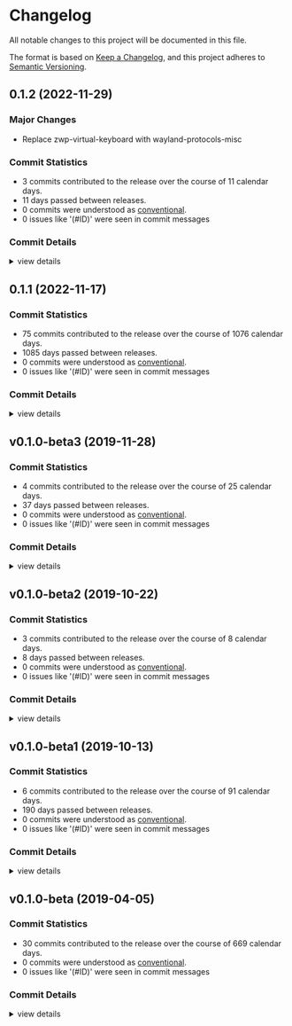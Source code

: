 # Changelog

All notable changes to this project will be documented in this file.

The format is based on [Keep a Changelog](https://keepachangelog.com/en/1.0.0/),
and this project adheres to [Semantic Versioning](https://semver.org/spec/v2.0.0.html).

## 0.1.2 (2022-11-29)

### Major Changes

- Replace zwp-virtual-keyboard with wayland-protocols-misc

### Commit Statistics

<csr-read-only-do-not-edit/>

 - 3 commits contributed to the release over the course of 11 calendar days.
 - 11 days passed between releases.
 - 0 commits were understood as [conventional](https://www.conventionalcommits.org).
 - 0 issues like '(#ID)' were seen in commit messages

### Commit Details

<csr-read-only-do-not-edit/>

<details><summary>view details</summary>

 * **Uncategorized**
    - Fix clippy and Windows build issues ([`a735bd5`](https://github.com/hid-io/hid-io-core/commit/a735bd5693485b90940cbcce16bc4057aeb44621))
    - Replace zwp-virtual-keyboard with wayland-protocols-misc ([`9c048a2`](https://github.com/hid-io/hid-io-core/commit/9c048a2e06de93e6fb0a455cb6343353a00795af))
    - Fix clippy warnings ([`33c4c07`](https://github.com/hid-io/hid-io-core/commit/33c4c0751d797858b07ed395aa0bcd81cb6e9198))
</details>

## 0.1.1 (2022-11-17)

### Commit Statistics

<csr-read-only-do-not-edit/>

 - 75 commits contributed to the release over the course of 1076 calendar days.
 - 1085 days passed between releases.
 - 0 commits were understood as [conventional](https://www.conventionalcommits.org).
 - 0 issues like '(#ID)' were seen in commit messages

### Commit Details

<csr-read-only-do-not-edit/>

<details><summary>view details</summary>

 * **Uncategorized**
    - Add tokio as a public crate for easier library importing ([`3f9862b`](https://github.com/hid-io/hid-io-core/commit/3f9862b8d3429142658fbdbe1b885894a5cd9ceb))
    - Adding hid-io-client ([`77e5bd6`](https://github.com/hid-io/hid-io-core/commit/77e5bd6aa17a417939fec4bfba5f8ad2f6ee7ac5))
    - Fixes for PixelSetting and DirectSet capnp rpc ([`5394d79`](https://github.com/hid-io/hid-io-core/commit/5394d79da0b9fbc4a56bc104ca468e992be1241e))
    - Adding pixelSet and pixelSetting to capnp api ([`c742cf7`](https://github.com/hid-io/hid-io-core/commit/c742cf73c7de7f835318b25578fdd9dd741f1792))
    - Add pixel tool commands ([`980dc13`](https://github.com/hid-io/hid-io-core/commit/980dc138656b30f3707421b9478fed409fa54bf4))
    - Fixing clippy warnings ([`679d47d`](https://github.com/hid-io/hid-io-core/commit/679d47dd81a3cdd5b0fe9819b150a20022cf32e5))
    - Update capnproto schema to better describe manufacturing commands ([`486d854`](https://github.com/hid-io/hid-io-core/commit/486d854936b8fc2e51b5c4d50bce9e3b3760abde))
    - Add basic manufacturing test tooling ([`70020ee`](https://github.com/hid-io/hid-io-core/commit/70020eeb5d3b9597d04027b4c030fde627eff8f4))
    - Adding basic pixelSetting and pixelSet protos ([`25f5bf3`](https://github.com/hid-io/hid-io-core/commit/25f5bf3976645936d019024d83d4f4b4f5256a6e))
    - Add h0021(pixelset) h0026(directset) and update manufacturing commands ([`9eee16d`](https://github.com/hid-io/hid-io-core/commit/9eee16da20dd2be07fd83507d229da7124c45419))
    - Add h0030_openurl and CommandInterface for modules ([`69aee41`](https://github.com/hid-io/hid-io-core/commit/69aee411e1f0daf0e1f58b601a9696c49c8ce18a))
    - Add capnproto api for h0002_test and h0000_supported_ids ([`2979ac6`](https://github.com/hid-io/hid-io-core/commit/2979ac6adbe35213e41247545e7aa48d69407b8c))
    - Renaming defmt-impl feature to defmt ([`4f85e19`](https://github.com/hid-io/hid-io-core/commit/4f85e19aa908e7698a0962051f212e068900fc8c))
    - Switching to maintained memmap2 ([`8bab0ca`](https://github.com/hid-io/hid-io-core/commit/8bab0ca65d90851a3e27cdcbfd239f8f914cd49e))
    - Increment patch ([`6db862b`](https://github.com/hid-io/hid-io-core/commit/6db862b53552d417bb875d69de9eff422264eed7))
    - Fix tempfile usage so we no longer need the world_accessible patches ([`553a585`](https://github.com/hid-io/hid-io-core/commit/553a58557f5677fc55d19ee2867414a5dd7f5023))
    - Nightly clippy issues ([`bf655ee`](https://github.com/hid-io/hid-io-core/commit/bf655ee743dbb0b7033bbaf21343beb3e5024e89))
    - Updating linux dependencies to the latest versions ([`08e975d`](https://github.com/hid-io/hid-io-core/commit/08e975d360d50524e56cc2eb249cc3bfedf74993))
    - Fix clippy and build warnings ([`6f0ad47`](https://github.com/hid-io/hid-io-core/commit/6f0ad470ca2fb8342f7febb4cdc395bc1c38c689))
    - Remove bincode-core and serde dependencies ([`8d18fe9`](https://github.com/hid-io/hid-io-core/commit/8d18fe9809e7c3abdf6c1aa8812c20be893808f6))
    - Fixing test case issue with heapless ([`d34ef8c`](https://github.com/hid-io/hid-io-core/commit/d34ef8c1a76bb8846df41ca9969e8daab50e2e7b))
    - Adding basic defmt support to hid-io-protocol ([`c074bdb`](https://github.com/hid-io/hid-io-core/commit/c074bdbb73fe55a1a44d3c690df11883453d809c))
    - Updating to heapless 0.7 ([`674e724`](https://github.com/hid-io/hid-io-core/commit/674e724ae182af6c0d99f8012f1b4d489cced3df))
    - Adding versioning to hid-io-protocol ([`589db1e`](https://github.com/hid-io/hid-io-core/commit/589db1e80208dba0599149ab7f3283ce0b49d041))
    - Adding manufacturing-test support to examples ([`3213ebe`](https://github.com/hid-io/hid-io-core/commit/3213ebee96b1686272fff4f06c735baf9e2d2e04))
    - Fixing clippy errors ([`4d5e4d7`](https://github.com/hid-io/hid-io-core/commit/4d5e4d73daa6e2de08ff0378fe82f5b87701cd93))
    - Adding h0051 manufacturing test result ([`c8ce11c`](https://github.com/hid-io/hid-io-core/commit/c8ce11c6a5f9de8c4788e569b35945ccb85d522e))
    - Fixing h0030 and h0034 terminal commands ([`d58af7e`](https://github.com/hid-io/hid-io-core/commit/d58af7edb1081fed8ee3bb27876191b389258120))
    - More bring-up with hid-io-kibohd ([`e9c2cf3`](https://github.com/hid-io/hid-io-core/commit/e9c2cf38eae556a736203b8450633a0826d3b23f))
    - Fixing Sync packets ([`b83f996`](https://github.com/hid-io/hid-io-core/commit/b83f9960bd52eb0fbb4e31acaf66296fd2b6d72c))
    - More cleanup from hid-io-protocol integration ([`166ef4b`](https://github.com/hid-io/hid-io-core/commit/166ef4bf6fa93647484438c9d66224045a8825c4))
    - Integrated h0031 and h0034 into hid-io-core ([`32956aa`](https://github.com/hid-io/hid-io-core/commit/32956aadcec61588a433a03e5173406a21f7cf38))
    - Integrating more hid-io-protocol into hid-io-core ([`ef15ee1`](https://github.com/hid-io/hid-io-core/commit/ef15ee1cb1ce8b66b68cd0eea89999b869399d98))
    - Adding more hid-io commands ([`d835b13`](https://github.com/hid-io/hid-io-core/commit/d835b13ed0bb3645c7a0c3db6691dc88c42abddb))
    - Adding h0050 and integrating h0001 and h0005 in to hid-io-core ([`c24a6ef`](https://github.com/hid-io/hid-io-core/commit/c24a6ef27a213fc4cdf11a95f494cacaba0a2691))
    - Initial integration of hid-io-protocol into hid-io-core ([`36b62e4`](https://github.com/hid-io/hid-io-core/commit/36b62e4292e3e605f80a558d9e372befe0fe1001))
    - Adding split buffer processing ([`ebde1c1`](https://github.com/hid-io/hid-io-core/commit/ebde1c15a66ca3570413ddbff7f30a9fc058ca25))
    - Splitting out hid-io-protocol into it's own crate ([`46503de`](https://github.com/hid-io/hid-io-core/commit/46503de936dded5cfe6816637d286a1f47ad864a))
    - More tools and hid-io command work ([`192444e`](https://github.com/hid-io/hid-io-core/commit/192444e2f3c164ae268f5fbdbdcf30a21ebe0041))
    - Adding Terminal hid-io packet as a generic supported id ([`d0baab1`](https://github.com/hid-io/hid-io-core/commit/d0baab1355bd40ba24dd22364eb1c8e98a4575c8))
    - Small typo in Windows deps ([`543c5ce`](https://github.com/hid-io/hid-io-core/commit/543c5ce3aee62457277b0455161b61153533e0b7))
    - Adding library entry point ([`96567e4`](https://github.com/hid-io/hid-io-core/commit/96567e4350252182185b4d0e1ec9314f2e630f1e))
    - Adding optional features for hid-io ([`90eda51`](https://github.com/hid-io/hid-io-core/commit/90eda5100569e71ec9856ea36b16621532824388))
    - Fix new clippy warnings ([`b0d2b51`](https://github.com/hid-io/hid-io-core/commit/b0d2b51549eb12a4f6ef22da1fa921a4ec8e0584))
    - Updating GitHub Actions dependencies for Wayland ([`d37abb8`](https://github.com/hid-io/hid-io-core/commit/d37abb8ae5c9b9daf3050a05c39292887b51600f))
    - Updating Windows build ([`f3d410f`](https://github.com/hid-io/hid-io-core/commit/f3d410f8959390355a9a993ef5eeb707d1c454a4))
    - Adding Wayland UTF-8 typing support ([`f897ff2`](https://github.com/hid-io/hid-io-core/commit/f897ff2a8484a358308fcdc83f6585642e633b67))
    - Adding device info capnproto api ([`ab29e66`](https://github.com/hid-io/hid-io-core/commit/ab29e66de5033451c9460a8ec384050bff86a04c))
    - Fixes repeated UTF-8 emoji bug in macOS ([`372f9f7`](https://github.com/hid-io/hid-io-core/commit/372f9f7541263cd5a8d07e80018eb6658733187b))
    - Update Unicode support for macOS ([`9749bf6`](https://github.com/hid-io/hid-io-core/commit/9749bf64ec88e1c0375432846a0d67cd20a4c0dd))
    - Converting hidapi to use read_timeout() instead of polling read() ([`a689ac7`](https://github.com/hid-io/hid-io-core/commit/a689ac7d33c909630adaafc49a920439204b526b))
    - Adding info API to daemon node ([`149d4ea`](https://github.com/hid-io/hid-io-core/commit/149d4ea93d646b46e37f77007a5b4f82ae448e4c))
    - Adding manufacturingTest command ([`e7b07d2`](https://github.com/hid-io/hid-io-core/commit/e7b07d2f07dbb2b84bf8a8df68f3d4e236f17fd4))
    - Adding unicode_string and unicode_key capnproto api functions ([`e46205b`](https://github.com/hid-io/hid-io-core/commit/e46205bc146d90e5084a5a994e860e43d90291f7))
    - Refactor of unicode module ([`8f2d59d`](https://github.com/hid-io/hid-io-core/commit/8f2d59d5db494c51662982d9d648c34872f882e7))
    - Adding daemonnode skeleton ([`7a05065`](https://github.com/hid-io/hid-io-core/commit/7a0506532d249cdce5aa65552dae8d080aaef623))
    - Adding compilation toggles for Linux specific features ([`af16a4c`](https://github.com/hid-io/hid-io-core/commit/af16a4cfec4abfc8ea37c0dfe75929bcb92e8839))
    - CLI subscriptions now working again after async refactor ([`275b82d`](https://github.com/hid-io/hid-io-core/commit/275b82d9f0f26e6297b973a8a7bac54006e8a818))
    - Fixing nodes subscriptions ([`8fa3a87`](https://github.com/hid-io/hid-io-core/commit/8fa3a87c90fabe3b14ee8a455943a5eeed74555d))
    - Renaming HIDIO to HidIo in capnproto schemas ([`1acf3c0`](https://github.com/hid-io/hid-io-core/commit/1acf3c08fa1a1d2f859c9088845908992ea1b182))
    - More tokio 0.3 fixes ([`a6a545f`](https://github.com/hid-io/hid-io-core/commit/a6a545f9df42d20bd582b676502af783ba62d277))
    - Updating more cargo packages ([`754b8bf`](https://github.com/hid-io/hid-io-core/commit/754b8bfcd6b6834bc8d62fe24c8461a1b4d7486a))
    - RpcSystem abort now working correctly ([`fbb09e3`](https://github.com/hid-io/hid-io-core/commit/fbb09e3d3c6639793066c819d86cfcd045d00d14))
    - Upgrading to tokio 0.3 ([`43cdbd4`](https://github.com/hid-io/hid-io-core/commit/43cdbd4c720f5cdd66f43cada0eedf39bdca487b))
    - Github actions fixes for Linux ([`cba9d60`](https://github.com/hid-io/hid-io-core/commit/cba9d60d0cbbaaca5dc5c9781a86d7dccdd0dfa4))
    - Added working uhid nkro and 6kro keyboard tests ([`8ec7ae2`](https://github.com/hid-io/hid-io-core/commit/8ec7ae2b0e9fecbc901f41e82a1ebe7d1d72ac2f))
    - Basic evdev monitoring (keyboard hid only) is working ([`85b551c`](https://github.com/hid-io/hid-io-core/commit/85b551c5d08b0b87edd480b414acdfdbbfbe94a3))
    - Initial vhid and evdev work on Linux ([`47fd4c4`](https://github.com/hid-io/hid-io-core/commit/47fd4c4af6fc0b6a9dfae66c4a9c0bdf4df18425))
    - Major refactor ([`79901f5`](https://github.com/hid-io/hid-io-core/commit/79901f53a55ebf9ea80ae60f5f027dc5aeed3c26))
    - Adding sleep mode and Non-Acked packets to HID-IO spec ([`e5a2145`](https://github.com/hid-io/hid-io-core/commit/e5a214538a331b4f2cdc2fa319329a65c131ff57))
    - Fixing clippy errors ([`85e46a7`](https://github.com/hid-io/hid-io-core/commit/85e46a7bcb481bade9855407a29382a74db7632e))
    - Fixes some disconnection crashes ([`6e25561`](https://github.com/hid-io/hid-io-core/commit/6e25561be942b64abb357a70fb47dafc8084becf))
    - Decreasing scan delay ([`dede17a`](https://github.com/hid-io/hid-io-core/commit/dede17a85eef57d57f4c12b10d604b56f8c99b99))
    - Adding re-connecting debug terminal support ([`95b1e53`](https://github.com/hid-io/hid-io-core/commit/95b1e538f8ee4e2b58cb99ca104a335afe9e086c))
    - Cleaning up non-logged messages ([`a7171cb`](https://github.com/hid-io/hid-io-core/commit/a7171cb1dc022bcded41991d8813e5d8e5fd4704))
</details>

## v0.1.0-beta3 (2019-11-28)

### Commit Statistics

<csr-read-only-do-not-edit/>

 - 4 commits contributed to the release over the course of 25 calendar days.
 - 37 days passed between releases.
 - 0 commits were understood as [conventional](https://www.conventionalcommits.org).
 - 0 issues like '(#ID)' were seen in commit messages

### Commit Details

<csr-read-only-do-not-edit/>

<details><summary>view details</summary>

 * **Uncategorized**
    - Incrementing to v0.1.0-beta3 ([`55d2e0a`](https://github.com/hid-io/hid-io-core/commit/55d2e0a51cc30758ba93569aac9eff7a5b4e5fb0))
    - Add log files ([`f3505be`](https://github.com/hid-io/hid-io-core/commit/f3505beefcac012f78cc5239d8019f4c4a0976be))
    - Adding on_nodesupdate callback to Python API ([`93abe49`](https://github.com/hid-io/hid-io-core/commit/93abe49d83d529281e30a812cf22c0b8e1702b29))
    - Cleanup and fixes ([`c2efaeb`](https://github.com/hid-io/hid-io-core/commit/c2efaeb437f2dbfd6decef59df2afb61e362d698))
</details>

## v0.1.0-beta2 (2019-10-22)

### Commit Statistics

<csr-read-only-do-not-edit/>

 - 3 commits contributed to the release over the course of 8 calendar days.
 - 8 days passed between releases.
 - 0 commits were understood as [conventional](https://www.conventionalcommits.org).
 - 0 issues like '(#ID)' were seen in commit messages

### Commit Details

<csr-read-only-do-not-edit/>

<details><summary>view details</summary>

 * **Uncategorized**
    - Renaming top-level code sections to hid-io-core ([`74569ba`](https://github.com/hid-io/hid-io-core/commit/74569ba3c5554d436d296a833b03335cfd26b34f))
    - Updating python client library ([`9a6e2d1`](https://github.com/hid-io/hid-io-core/commit/9a6e2d13a04a65cafc37f19649d77434bbcb7924))
    - Adding working tempfile support for unix-like systems ([`26d66f8`](https://github.com/hid-io/hid-io-core/commit/26d66f82c4f8ab2273d74de680b8bf98a8aa6851))
</details>

## v0.1.0-beta1 (2019-10-13)

### Commit Statistics

<csr-read-only-do-not-edit/>

 - 6 commits contributed to the release over the course of 91 calendar days.
 - 190 days passed between releases.
 - 0 commits were understood as [conventional](https://www.conventionalcommits.org).
 - 0 issues like '(#ID)' were seen in commit messages

### Commit Details

<csr-read-only-do-not-edit/>

<details><summary>view details</summary>

 * **Uncategorized**
    - GitHub Actions ([`6a7fa76`](https://github.com/hid-io/hid-io-core/commit/6a7fa76675fb46a548e28d116a270cb8a7022a38))
    - Updating to new authentication scheme ([`3d18c78`](https://github.com/hid-io/hid-io-core/commit/3d18c784b72ecf4ad7502484a5564500b55c6289))
    - Fixing Windows arg bug ([`5460e7b`](https://github.com/hid-io/hid-io-core/commit/5460e7b174cac719630c0e4ce8aa974e54e85e93))
    - Fixing Windows linting errors ([`2a8bfda`](https://github.com/hid-io/hid-io-core/commit/2a8bfda94582d04300161c6af81efafd69c54841))
    - Fixing Linux linter warnings ([`591e811`](https://github.com/hid-io/hid-io-core/commit/591e81168ef6762a12ef043e02811a907e9f0d33))
    - Updating dependencies to work with rust nightlyg ([`b882107`](https://github.com/hid-io/hid-io-core/commit/b882107a4c3a6794cb7675fa5565a24d0d7acfac))
</details>

## v0.1.0-beta (2019-04-05)

### Commit Statistics

<csr-read-only-do-not-edit/>

 - 30 commits contributed to the release over the course of 669 calendar days.
 - 0 commits were understood as [conventional](https://www.conventionalcommits.org).
 - 0 issues like '(#ID)' were seen in commit messages

### Commit Details

<csr-read-only-do-not-edit/>

<details><summary>view details</summary>

 * **Uncategorized**
    - Cargo fmt ([`2ed012f`](https://github.com/hid-io/hid-io-core/commit/2ed012f95f6a5571062e6d6249b2c7d1270d081e))
    - X11 Unicode fixes ([`33aba7b`](https://github.com/hid-io/hid-io-core/commit/33aba7b17843cb02d9ed977d279b7369091dadcd))
    - More stable rpc ([`cdcb5fc`](https://github.com/hid-io/hid-io-core/commit/cdcb5fcd083bbd0c3a47b11b7297877189cca9fa))
    - No more clippy warnings ([`e6c03d1`](https://github.com/hid-io/hid-io-core/commit/e6c03d1915a5e385303bdf1a77d6f37eb922c3cb))
    - More docs ([`37e945a`](https://github.com/hid-io/hid-io-core/commit/37e945ab58b03fd46c3d3929698ac5ae3eb6e656))
    - Update packet id's to match spec ([`247b4a3`](https://github.com/hid-io/hid-io-core/commit/247b4a39732981f29f7f2f8e43df277af1100209))
    - Cleanup ([`10d187d`](https://github.com/hid-io/hid-io-core/commit/10d187d8c23e9a9bb9601f01aacd1b6269318ab7))
    - OSX Unicode support and service ([`6d8c6d8`](https://github.com/hid-io/hid-io-core/commit/6d8c6d8d3f6ab5355eaf978d045e9c1d54f3b97b))
    - Windows service and cross compiling ([`64d1577`](https://github.com/hid-io/hid-io-core/commit/64d157734ce163f93f845d3847e24add5164eb95))
    - The commit ([`695c4cc`](https://github.com/hid-io/hid-io-core/commit/695c4ccd2b70772b29a11c31fd743d6c0cb385cc))
    - Collect node info durring auth ([`0e4ce23`](https://github.com/hid-io/hid-io-core/commit/0e4ce23d3893e0f8f720cccce585ef9def9f4bab))
    - Dynamic nodes list ([`f3daf71`](https://github.com/hid-io/hid-io-core/commit/f3daf7122fc6fc11736e05ff920ea952b14652c7))
    - Node storage & retrieval ([`1703c4a`](https://github.com/hid-io/hid-io-core/commit/1703c4ac2388e060dc1f484c5e5e934a7b62a643))
    - Basic auth stubs ([`3413ef2`](https://github.com/hid-io/hid-io-core/commit/3413ef2bf35ba48073d16d5b0ee756e77616c70c))
    - Add optional TLS encryption ([`1e42f56`](https://github.com/hid-io/hid-io-core/commit/1e42f566111bd17c1880475db71dba00c64dc9d8))
    - Upgrade to 2018 edition ([`2975e13`](https://github.com/hid-io/hid-io-core/commit/2975e13c9c3d945e264aa18c3ad65e81dcd77f49))
    - Create unicode x11 output module ([`f8b61c6`](https://github.com/hid-io/hid-io-core/commit/f8b61c6f574b1807c380902790cdb590f39bcff2))
    - Initial rust rpc server ([`9de2051`](https://github.com/hid-io/hid-io-core/commit/9de2051d064e6a059d77403a9a488c4ebb19e249))
    - Run rustfmt ([`7858e89`](https://github.com/hid-io/hid-io-core/commit/7858e89c3d1eb3272a835c926349afd18b437048))
    - Run rstfmt on the codebase ([`13069e8`](https://github.com/hid-io/hid-io-core/commit/13069e86152bfb4f5dbf5ee05bb8c45c8d6e9895))
    - Fixing compilation errors ([`61eeccf`](https://github.com/hid-io/hid-io-core/commit/61eeccf4111a1d97177252ccf6e93333d76bb108))
    - Missing file ([`025f91f`](https://github.com/hid-io/hid-io-core/commit/025f91fe430f9d95d66d06edaabff190cae6ef7e))
    - Example client/server in Python and initial Cap'n'Proto Schema files ([`37a9966`](https://github.com/hid-io/hid-io-core/commit/37a996697127bd7bf6d2d2ed1382dac2131126e9))
    - Adding basic cli options ([`b3427bf`](https://github.com/hid-io/hid-io-core/commit/b3427bf259a91c84d81c554a5355a921c8b14df8))
    - Adding HID-IO protocol module ([`f0bbe92`](https://github.com/hid-io/hid-io-core/commit/f0bbe9241f2720a078f68c7368e119b3bf351048))
    - Merge branch 'master' of https://github.com/hid-io/hid-io ([`afc44da`](https://github.com/hid-io/hid-io-core/commit/afc44da939defdd9cd1bb20232abf19f29937c5a))
    - Initial serialization of HID-IO packets (including continuation chunking) ([`5e04e99`](https://github.com/hid-io/hid-io-core/commit/5e04e990a82c830bf3234e038e5c6ec4ad060a7f))
    - Adding Travis CI build for Linux and macOS; appveyor for Windows ([`2ca24e2`](https://github.com/hid-io/hid-io-core/commit/2ca24e2b0b1302aaf15b9e757c3f9725b6941b66))
    - Device connect/reconnect code now working ([`bfa3e15`](https://github.com/hid-io/hid-io-core/commit/bfa3e15a05ded3f987fd6f067965741e6741453b))
    - Initial code structure dump ([`d9b2931`](https://github.com/hid-io/hid-io-core/commit/d9b2931f74fdbab7d9ee5ee43356e2fa89754c96))
</details>

